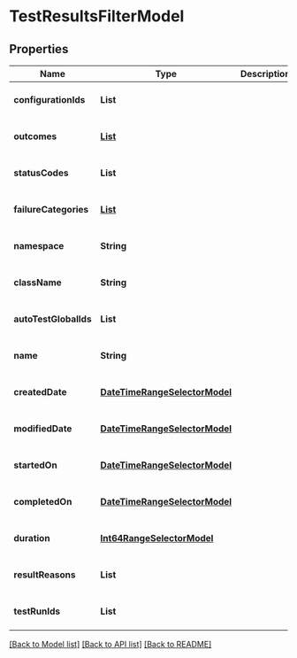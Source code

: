 # TestResultsFilterModel
## Properties

| Name | Type | Description | Notes |
|------------ | ------------- | ------------- | -------------|
| **configurationIds** | **List** |  | [optional] [default to null] |
| **outcomes** | [**List**](TestResultOutcome.md) |  | [optional] [default to null] |
| **statusCodes** | **List** |  | [optional] [default to null] |
| **failureCategories** | [**List**](FailureCategoryModel.md) |  | [optional] [default to null] |
| **namespace** | **String** |  | [optional] [default to null] |
| **className** | **String** |  | [optional] [default to null] |
| **autoTestGlobalIds** | **List** |  | [optional] [default to null] |
| **name** | **String** |  | [optional] [default to null] |
| **createdDate** | [**DateTimeRangeSelectorModel**](DateTimeRangeSelectorModel.md) |  | [optional] [default to null] |
| **modifiedDate** | [**DateTimeRangeSelectorModel**](DateTimeRangeSelectorModel.md) |  | [optional] [default to null] |
| **startedOn** | [**DateTimeRangeSelectorModel**](DateTimeRangeSelectorModel.md) |  | [optional] [default to null] |
| **completedOn** | [**DateTimeRangeSelectorModel**](DateTimeRangeSelectorModel.md) |  | [optional] [default to null] |
| **duration** | [**Int64RangeSelectorModel**](Int64RangeSelectorModel.md) |  | [optional] [default to null] |
| **resultReasons** | **List** |  | [optional] [default to null] |
| **testRunIds** | **List** |  | [optional] [default to null] |

[[Back to Model list]](../README.md#documentation-for-models) [[Back to API list]](../README.md#documentation-for-api-endpoints) [[Back to README]](../README.md)

